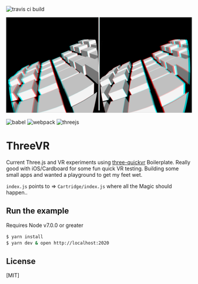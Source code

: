![travis ci build](https://travis-ci.org/pjkarlik/DepthCycle.svg?branch=master)

![ThreeVR](./splash3d.png)

![babel](https://img.shields.io/badge/three--quickvr-1.2.0-green.svg?style=flat-square)
![webpack](https://img.shields.io/badge/webpack-3.6.0-51b1c5.svg?style=flat-square)
![threejs](https://img.shields.io/badge/threejs-0.96.0-c55197.svg?style=flat-square)

# ThreeVR

  Current Three.js and VR experiments using [three-quickvr](https://github.com/halvves/three-quickvr) Boilerplate. Really good with iOS/Cardboard for some fun quick VR testing. Building some small apps and wanted a playground to get my feet wet.

  ```index.js``` points to => ```Cartridge/index.js``` where all the Magic should happen..

## Run the example
  Requires Node v7.0.0 or greater


```bash
$ yarn install
$ yarn dev & open http://localhost:2020
```

## License

[MIT]
